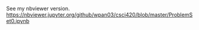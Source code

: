 See my nbviewer version.
https://nbviewer.jupyter.org/github/wpan03/csci420/blob/master/ProblemSet0.ipynb

